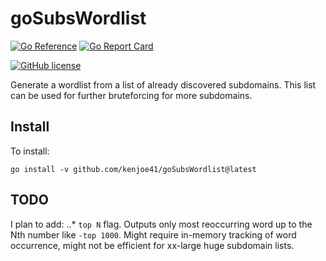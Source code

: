 # goSubsWordlist

[![Go Reference](https://img.shields.io/badge/go-reference-blue?logo=go&logoColor=white&style=for-the-badge)](https://pkg.go.dev/github.com/kenjoe41/goSubsWordlist)
[![Go Report Card](https://goreportcard.com/badge/github.com/kenjoe41/goSubsWordlist?style=for-the-badge)](https://goreportcard.com/report/github.com/kenjoe41/goSubsWordlist)

[![GitHub license](https://img.shields.io/badge/LICENSE-MIT-GREEN?style=for-the-badge)](LICENSE)

Generate a wordlist from a list of already discovered subdomains.
This list can be used for further bruteforcing for more subdomains.

## Install

To install:

```shell
go install -v github.com/kenjoe41/goSubsWordlist@latest
```

## TODO

I plan to add:
    ..* `top N` flag. Outputs only most reoccurring word up to the Nth number like `-top 1000`.
        Might require in-memory tracking of word occurrence, might not be efficient for xx-large huge subdomain lists.
